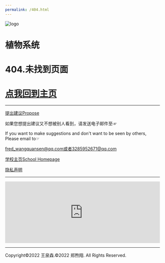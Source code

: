 ```yaml
---
permalink: /404.html
---
```

![logo](https://user-images.githubusercontent.com/91039316/158558954-88db26b9-933f-4760-bef3-8679a9f0aeee.png)
# **植物系统**

# **404.未找到页面**

# **[点我回到主页](https://the-2016-scientific-3rd-group.github.io/plantsystem.github.io/)**

***
[提出建议Propose](https://support.qq.com/product/387213) 

如果您想提出建议又不想被别人看到，请发送电子邮件至☞

If you want to make suggestions and don't want to be seen by others, Please email to☞

[fred_wangquansen@qq.com或者3285952671@qq.com](mailto:3285952671@qq.com)

[学校主页School Homepage](http://www.njbx.com/)

[隐私声明](/PrivacyStatement.html)

***

<iframe id="afdian_leaflet_FredW" src="https://afdian.net/leaflet?slug=FredW" width="100%" scrolling="no" height="200" frameborder="0"></iframe><script>document.body.clientWidth< 700 ? document.getElementById("afdian_leaflet_FredW").width = "100%" : document.getElementById("afdian_leaflet_FredW").width = "640"</script>
  
***
Copyright©2022 王泉森.©2022 郑煦翔. All Rights Reserved.
